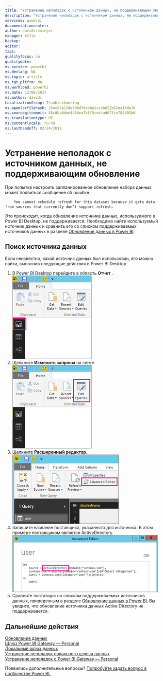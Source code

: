 ```yaml
---
title: "Устранение неполадок с источником данных, не поддерживающим обновление"
description: "Устранение неполадок с источником данных, не поддерживающим обновление"
services: powerbi
documentationcenter: 
author: davidiseminger
manager: kfile
backup: 
editor: 
tags: 
qualityfocus: no
qualitydate: 
ms.service: powerbi
ms.devlang: NA
ms.topic: article
ms.tgt_pltfrm: NA
ms.workload: powerbi
ms.date: 12/06/2017
ms.author: davidi
LocalizationGroup: Troubleshooting
ms.openlocfilehash: 28ec83a12de986d7dab0a2cceb622b62ea16da1b
ms.sourcegitcommit: 88c8ba8dee4384ea7bff5cedcad67fce784d92b0
ms.translationtype: HT
ms.contentlocale: ru-RU
ms.lasthandoff: 02/24/2018
---
```

# <a name="troubleshooting-unsupported-data-source-for-refresh"></a>Устранение неполадок с источником данных, не поддерживающим обновление
При попытке настроить запланированное обновление набора данных может появиться сообщение об ошибке.

        You cannot schedule refresh for this dataset because it gets data from sources that currently don’t support refresh.

Это происходит, когда обновление источника данных, используемого в Power BI Desktop, не поддерживается. Необходимо найти используемый источник данных и сравнить его со списком поддерживаемых источников данных в разделе [Обновление данных в Power BI](refresh-data.md). 

## <a name="find-the-data-source"></a>Поиск источника данных
Если неизвестно, какой источник данных был использован, его можно найти, выполнив следующие действия в Power BI Desktop.  

1. В Power BI Desktop перейдите в область **Отчет** .  
   ![](media/service-admin-troubleshoot-unsupported-data-source-for-refresh/tshoot-report-pane.png)
2. Щелкните **Изменить запросы** на ленте.  
   ![](media/service-admin-troubleshoot-unsupported-data-source-for-refresh/tshoot-edit-queries.png)
3. Щелкните **Расширенный редактор**.  
   ![](media/service-admin-troubleshoot-unsupported-data-source-for-refresh/tshoot-advanced-editor.png)
4. Запишите название поставщика, указанного для источника.  В этом примере поставщиком является ActiveDirectory.  
   ![](media/service-admin-troubleshoot-unsupported-data-source-for-refresh/tshoot-provider.png)
5. Сравните поставщик со списком поддерживаемых источников данных, приведенным в разделе [Обновление данных в Power BI](refresh-data.md).  Вы увидите, что обновление источника данных Active Directory не поддерживается.  

## <a name="next-steps"></a>Дальнейшие действия
[Обновление данных](refresh-data.md)  
[Шлюз Power BI Gateway — Personal](personal-gateway.md)  
[Локальный шлюз данных](service-gateway-onprem.md)  
[Устранение неполадок локального шлюза данных](service-gateway-onprem-tshoot.md)  
[Устранение неполадок с Power BI Gateway — Personal](service-admin-troubleshooting-power-bi-personal-gateway.md)  

Появились дополнительные вопросы? [Попробуйте задать вопрос в сообществе Power BI.](http://community.powerbi.com/)

